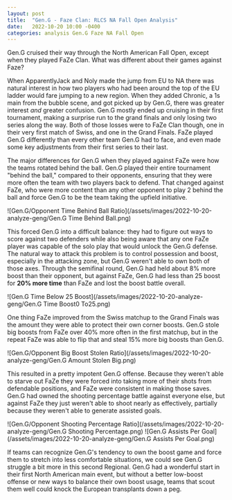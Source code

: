 ```yaml
---
layout: post
title:  "Gen.G - Faze Clan: RLCS NA Fall Open Analysis"
date:   2022-10-20 10:00 -0400
categories: analysis Gen.G Faze NA Fall Open
---
```


Gen.G cruised their way through the North American Fall Open, except when they played FaZe Clan. What was different about their games against Faze?

When ApparentlyJack and Noly made the jump from EU to NA there was natural interest in how two players who had been around the top of the EU ladder would fare jumping to a new region. When they added Chronic, a 1s main from the bubble scene, and got picked up by Gen.G, there was greater interest _and_ greater confusion. Gen.G mostly ended up cruising in their first tournament, making a surprise run to the grand finals and only losing two series along the way. Both of those losses were to FaZe Clan though, one in their very first match of Swiss, and one in the Grand Finals. FaZe played Gen.G differently than every other team Gen.G had to face, and even made some key adjustments from their first series to their last.

The major differences for Gen.G when they played against FaZe were how the teams rotated behind the ball. Gen.G played their entire tournament "behind the ball," compared to their opponents, ensuring that they were more often the team with two players back to defend. That changed against FaZe, who were more content than any other opponent to play 2 behind the ball and force Gen.G to be the team taking the upfield initiative. 

![Gen.G/Opponent Time Behind Ball Ratio](/assets/images/2022-10-20-analyze-geng/Gen.G Time Behind Ball.png)

This forced Gen.G into a difficult balance: they had to figure out ways to score against two defenders while also being aware that any one FaZe player was capable of the solo play that would unlock the Gen.G defense. The natural way to attack this problem is to control possession and boost, especially in the attacking zone, but Gen.G weren't able to own both of those axes. Through the semifinal round, Gen.G had held about 8% more boost than their opponent, but against FaZe, Gen.G had less than 25 boost for **20% more time** than FaZe and lost the boost battle overall.

![Gen.G Time Below 25 Boost](/assets/images/2022-10-20-analyze-geng/Gen.G Time Boost0 To25.png)

One thing FaZe improved from the Swiss matchup to the Grand Finals was the amount they were able to protect their own corner boosts. Gen.G stole big boosts from FaZe over 40% more often in the first matchup, but in the repeat FaZe was able to flip that and steal 15% more big boosts than Gen.G.

![Gen.G/Opponent Big Boost Stolen Ratio](/assets/images/2022-10-20-analyze-geng/Gen.G Amount Stolen Big.png)

This resulted in a pretty impotent Gen.G offense. Because they weren't able to starve out FaZe they were forced into taking more of their shots from defendable positions, and FaZe were consistent in making those saves. Gen.G had owned the shooting percentage battle against everyone else, but against FaZe they just weren't able to shoot nearly as effectively, partially because they weren't able to generate assisted goals.

![Gen.G/Opponent Shooting Percentage Ratio](/assets/images/2022-10-20-analyze-geng/Gen.G Shooting Percentage.png)
![Gen.G Assists Per Goal](/assets/images/2022-10-20-analyze-geng/Gen.G Assists Per Goal.png)

If teams can recognize Gen.G's tendency to own the boost game and force them to stretch into less comfortable situations, we could see Gen.G struggle a bit more in this second Regional. Gen.G had a wonderful start in their first North American main event, but without a better low-boost offense or new ways to balance their own boost usage, teams that scout them well could knock the European transplants down a peg.